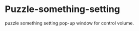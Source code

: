 Puzzle-something-setting
========================

puzzle something setting pop-up window for control volume.